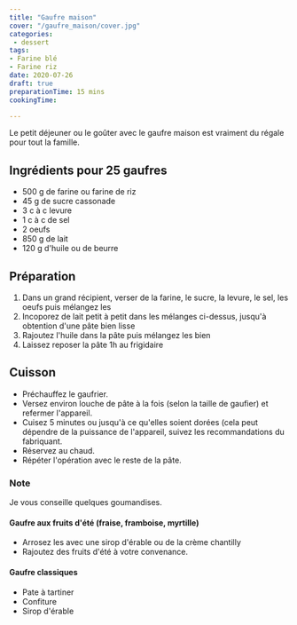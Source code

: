 ```yaml
---
title: "Gaufre maison"
cover: "/gaufre_maison/cover.jpg"
categories:
 - dessert
tags:
- Farine blé
- Farine riz
date: 2020-07-26
draft: true
preparationTime: 15 mins
cookingTime: 

---
```

Le petit déjeuner ou le goûter avec le gaufre maison est vraiment du régale pour tout la famille.
<!--more--> 

## Ingrédients pour 25 gaufres

- 500 g de farine ou farine de riz
- 45 g de sucre cassonade
- 3 c à c levure
- 1 c à c de sel
- 2 oeufs
- 850 g de lait
- 120 g d'huile ou de beurre


## Préparation ##

1. Dans un grand récipient, verser de la farine, le sucre, la levure, le sel, les oeufs puis mélangez les
2. Incoporez de lait petit à petit dans les mélanges ci-dessus, jusqu'à obtention d'une pâte bien lisse
3. Rajoutez l'huile dans la pâte puis mélangez les bien
4. Laissez reposer la pâte 1h au frigidaire

## Cuisson ##

- Préchauffez le gaufrier. 
- Versez environ louche de pâte à la fois (selon la taille de gaufier) et refermer l'appareil. 
- Cuisez 5 minutes ou jusqu'à ce qu'elles soient dorées (cela peut dépendre de la puissance de l'appareil, suivez les recommandations du fabriquant. 
- Réservez au chaud. 
- Répéter l'opération avec le reste de la pâte. 

### Note ###

Je vous conseille quelques goumandises.

#### Gaufre aux fruits d'été (fraise, framboise, myrtille) 
- Arrosez les avec une sirop d'érable ou de la crème chantilly 
- Rajoutez des fruits d'été à votre convenance.

#### Gaufre classiques
- Pate à tartiner
- Confiture
- Sirop d'érable
